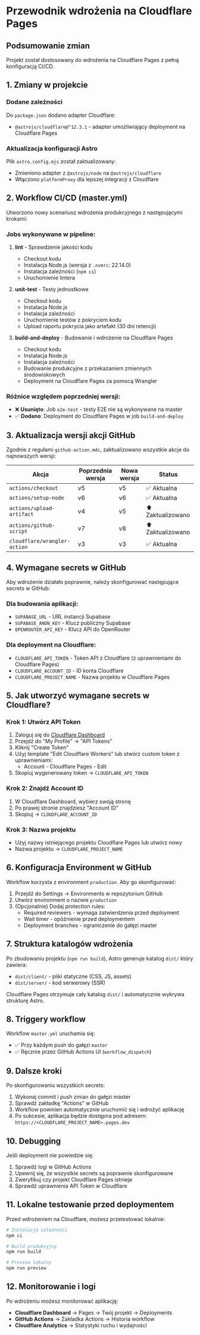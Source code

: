 # Przewodnik wdrożenia na Cloudflare Pages

## Podsumowanie zmian

Projekt został dostosowany do wdrożenia na Cloudflare Pages z pełną konfiguracją CI/CD.

## 1. Zmiany w projekcie

### Dodane zależności

Do `package.json` dodano adapter Cloudflare:
- `@astrojs/cloudflare@^12.3.1` - adapter umożliwiający deployment na Cloudflare Pages

### Aktualizacja konfiguracji Astro

Plik `astro.config.mjs` został zaktualizowany:
- Zmieniono adapter z `@astrojs/node` na `@astrojs/cloudflare`
- Włączono `platformProxy` dla lepszej integracji z Cloudflare

## 2. Workflow CI/CD (master.yml)

Utworzono nowy scenariusz wdrożenia produkcyjnego z następującymi krokami:

### Jobs wykonywane w pipeline:

1. **lint** - Sprawdzenie jakości kodu
   - Checkout kodu
   - Instalacja Node.js (wersja z `.nvmrc`: 22.14.0)
   - Instalacja zależności (`npm ci`)
   - Uruchomienie lintera

2. **unit-test** - Testy jednostkowe
   - Checkout kodu
   - Instalacja Node.js
   - Instalacja zależności
   - Uruchomienie testów z pokryciem kodu
   - Upload raportu pokrycia jako artefakt (30 dni retencji)

3. **build-and-deploy** - Budowanie i wdrożenie na Cloudflare Pages
   - Checkout kodu
   - Instalacja Node.js
   - Instalacja zależności
   - Budowanie produkcyjne z przekazaniem zmiennych środowiskowych
   - Deployment na Cloudflare Pages za pomocą Wrangler

### Różnice względem poprzedniej wersji:

- ❌ **Usunięto**: Job `e2e-test` - testy E2E nie są wykonywane na master
- ✅ **Dodano**: Deployment do Cloudflare Pages w job `build-and-deploy`

## 3. Aktualizacja wersji akcji GitHub

Zgodnie z regułami `github-action.mdc`, zaktualizowano wszystkie akcje do najnowszych wersji:

| Akcja | Poprzednia wersja | Nowa wersja | Status |
|-------|------------------|-------------|---------|
| `actions/checkout` | v5 | v5 | ✅ Aktualna |
| `actions/setup-node` | v6 | v6 | ✅ Aktualna |
| `actions/upload-artifact` | v4 | v5 | ⬆️ Zaktualizowano |
| `actions/github-script` | v7 | v8 | ⬆️ Zaktualizowano |
| `cloudflare/wrangler-action` | v3 | v3 | ✅ Aktualna |

## 4. Wymagane secrets w GitHub

Aby wdrożenie działało poprawnie, należy skonfigurować następujące secrets w GitHub:

### Dla budowania aplikacji:
- `SUPABASE_URL` - URL instancji Supabase
- `SUPABASE_ANON_KEY` - Klucz publiczny Supabase
- `OPENROUTER_API_KEY` - Klucz API do OpenRouter

### Dla deployment na Cloudflare:
- `CLOUDFLARE_API_TOKEN` - Token API z Cloudflare (z uprawnieniami do Cloudflare Pages)
- `CLOUDFLARE_ACCOUNT_ID` - ID konta Cloudflare
- `CLOUDFLARE_PROJECT_NAME` - Nazwa projektu w Cloudflare Pages

## 5. Jak utworzyć wymagane secrets w Cloudflare?

### Krok 1: Utwórz API Token
1. Zaloguj się do [Cloudflare Dashboard](https://dash.cloudflare.com/)
2. Przejdź do "My Profile" → "API Tokens"
3. Kliknij "Create Token"
4. Użyj template "Edit Cloudflare Workers" lub stwórz custom token z uprawnieniami:
   - Account - Cloudflare Pages - Edit
5. Skopiuj wygenerowany token → `CLOUDFLARE_API_TOKEN`

### Krok 2: Znajdź Account ID
1. W Cloudflare Dashboard, wybierz swoją stronę
2. Po prawej stronie znajdziesz "Account ID"
3. Skopiuj → `CLOUDFLARE_ACCOUNT_ID`

### Krok 3: Nazwa projektu
- Użyj nazwy istniejącego projektu Cloudflare Pages lub utwórz nowy
- Nazwa projektu → `CLOUDFLARE_PROJECT_NAME`

## 6. Konfiguracja Environment w GitHub

Workflow korzysta z environment `production`. Aby go skonfigurować:

1. Przejdź do Settings → Environments w repozytorium GitHub
2. Utwórz environment o nazwie `production`
3. (Opcjonalnie) Dodaj protection rules:
   - Required reviewers - wymaga zatwierdzenia przed deployment
   - Wait timer - opóźnienie przed deploymentem
   - Deployment branches - ograniczenie do gałęzi master

## 7. Struktura katalogów wdrożenia

Po zbudowaniu projektu (`npm run build`), Astro generuje katalog `dist/` który zawiera:
- `dist/client/` - pliki statyczne (CSS, JS, assets)
- `dist/server/` - kod serwerowy (SSR)

Cloudflare Pages otrzymuje cały katalog `dist/` i automatycznie wykrywa strukturę Astro.

## 8. Triggery workflow

Workflow `master.yml` uruchamia się:
- ✅ Przy każdym push do gałęzi `master`
- ✅ Ręcznie przez GitHub Actions UI (`workflow_dispatch`)

## 9. Dalsze kroki

Po skonfigurowaniu wszystkich secrets:

1. Wykonaj commit i push zmian do gałęzi master
2. Sprawdź zakładkę "Actions" w GitHub
3. Workflow powinien automatycznie uruchomić się i wdrożyć aplikację
4. Po sukcesie, aplikacja będzie dostępna pod adresem:
   `https://<CLOUDFLARE_PROJECT_NAME>.pages.dev`

## 10. Debugging

Jeśli deployment nie powiedzie się:

1. Sprawdź logi w GitHub Actions
2. Upewnij się, że wszystkie secrets są poprawnie skonfigurowane
3. Zweryfikuj czy projekt Cloudflare Pages istnieje
4. Sprawdź uprawnienia API Token w Cloudflare

## 11. Lokalne testowanie przed deploymentem

Przed wdrożeniem na Cloudflare, możesz przetestować lokalnie:

```bash
# Instalacja zależności
npm ci

# Build produkcyjny
npm run build

# Preview lokalny
npm run preview
```

## 12. Monitorowanie i logi

Po wdrożeniu możesz monitorować aplikację:
- **Cloudflare Dashboard** → Pages → Twój projekt → Deployments
- **GitHub Actions** → Zakładka Actions → Historia workflow
- **Cloudflare Analytics** → Statystyki ruchu i wydajności

